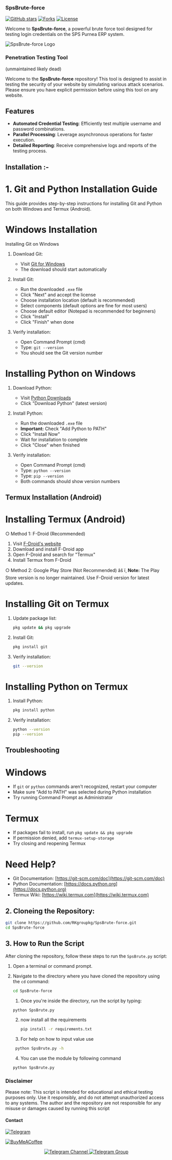 ### SpsBrute-force

[![GitHub stars](https://img.shields.io/github/stars/RKgroupkg/SpsBrute-force?style=social)](https://github.com/RKgroupkg/SpsBrute-force)
[![Forks](https://img.shields.io/github/forks/RKgroupkg/SpsBrute-force?style=social)](https://github.com/RKgroupkg/SpsBrute-force/forks)
[![License](https://img.shields.io/github/license/RKgroupkg/SpsBrute-force?style=flat)](https://github.com/RKgroupkg/SpsBrute-force/blob/main/LICENSE)

Welcome to **SpsBrute-force**, a powerful brute force tool designed for testing login credentials on the SPS Purnea ERP system.

![SpsBrute-force Logo](https://encrypted-tbn0.gstatic.com/images?q=tbn:ANd9GcR5f4E3rl9YbpO17er1dZGsCBygDt9x6TPgPw&usqp=CAU) <!-- Replace with your logo or a relevant image -->

### Penetration Testing Tool
(unmaintained likely dead)

Welcome to the **SpsBrute-force** repository! This tool is designed to assist in testing the security of your website by simulating various attack scenarios. Please ensure you have explicit permission before using this tool on any website.

## Features

- **Automated Credential Testing**: Efficiently test multiple username and password combinations.
- **Parallel Processing**: Leverage asynchronous operations for faster execution.
- **Detailed Reporting**: Receive comprehensive logs and reports of the testing process.

## Installation :-

# 1. Git and Python Installation Guide

This guide provides step-by-step instructions for installing Git and Python on both Windows and Termux (Android).

# Windows Installation

 Installing Git on Windows

1. Download Git:
   - Visit [Git for Windows](https://git-scm.com/download/windows)
   - The download should start automatically

2. Install Git:
   - Run the downloaded `.exe` file
   - Click "Next" and accept the license
   - Choose installation location (default is recommended)
   - Select components (default options are fine for most users)
   - Choose default editor (Notepad is recommended for beginners)
   - Click "Install"
   - Click "Finish" when done

3. Verify installation:
   - Open Command Prompt (cmd)
   - Type: `git --version`
   - You should see the Git version number

# Installing Python on Windows

1. Download Python:
   - Visit [Python Downloads](https://www.python.org/downloads/)
   - Click "Download Python" (latest version)

2. Install Python:
   - Run the downloaded `.exe` file
   - **Important:** Check "Add Python to PATH"
   - Click "Install Now"
   - Wait for installation to complete
   - Click "Close" when finished

3. Verify installation:
   - Open Command Prompt (cmd)
   - Type: `python --version`
   - Type: `pip --version`
   - Both commands should show version numbers

## Termux Installation (Android)
# Installing Termux (Android)

○ Method 1: F-Droid (Recommended)
1. Visit [F-Droid's website](https://f-droid.org)
2. Download and install F-Droid app
3. Open F-Droid and search for "Termux"
4. Install Termux from F-Droid

○ Method 2: Google Play Store (Not Recommended)
âš ï¸ **Note:** The Play Store version is no longer maintained. Use F-Droid version for latest updates.

# Installing Git on Termux

1. Update package list:
   ```bash
   pkg update && pkg upgrade
   ```

2. Install Git:
   ```bash
   pkg install git
   ```

3. Verify installation:
   ```bash
   git --version
   ```

# Installing Python on Termux

1. Install Python:
   ```bash
   pkg install python
   ```

2. Verify installation:
   ```bash
   python --version
   pip --version
   ```


## Troubleshooting

# Windows
- If `git` or `python` commands aren't recognized, restart your computer
- Make sure "Add to PATH" was selected during Python installation
- Try running Command Prompt as Administrator

# Termux
- If packages fail to install, run `pkg update && pkg upgrade`
- If permission denied, add `termux-setup-storage`
- Try closing and reopening Termux

# Need Help?
- Git Documentation: [https://git-scm.com/doc](https://git-scm.com/doc)
- Python Documentation: [https://docs.python.org](https://docs.python.org)
- Termux Wiki: [https://wiki.termux.com](https://wiki.termux.com)

## 2. **Cloneing the Repository**:

   ```bash
   git clone https://github.com/RKgroupkg/SpsBrute-force.git
   cd SpsBrute-force
   ```
## 3. How to Run the Script

After cloning the repository, follow these steps to run the `SpsBrute.py` script:

1. Open a terminal or command prompt.
2. Navigate to the directory where you have cloned the repository using the `cd` command:
   ```bash
   cd SpsBrute-force
   ```
   1. Once you're inside the directory, run the script by typing:
     ```bash
     python SpsBrute.py
     ```

   2. now install all the requirements
      ```bash
      pip install -r requirements.txt
      ```

   3. For help on how to input value use
    ```bash
     python SpsBrute.py -h
    ```

   4. You can use the module by following command
    ```bash
    python SpsBrute.py
    ```


    
### Disclaimer
Please note: This script is intended for educational and ethical testing purposes only. Use it responsibly, and do not attempt unauthorized access to any systems. The author and the repository are not responsible for any misuse or damages caused by running this script


#### Contact
[![Telegram](https://img.shields.io/badge/Join%20Telegram-%40Rkgroup5316-0088cc?style=for-the-badge&logo=telegram)](https://t.me/Rkgroup5316)

[![BuyMeACoffee](https://img.shields.io/badge/Support%20me%20on-Buy%20Me%20a%20Coffee-FF813F?style=for-the-badge&logo=buymeacoffee)](https://buymeacoffee.com/Rkgroup)


<p align="center">
  <a href="https://t.me/Rkgroup_Bot">
    <img src="https://img.shields.io/static/v1?label=Join&message=Telegram%20Channel&color=blueviolet&style=for-the-badge&logo=telegram&logoColor=white" alt="Telegram Channel" />
  </a>
  <a href="https://telegram.me/Rkgroup_helpbot">
    <img src="https://img.shields.io/static/v1?label=Join&message=Telegram%20Group&color=blueviolet&style=for-the-badge&logo=telegram&logoColor=white" alt="Telegram Group" />
  </a>
</p>
